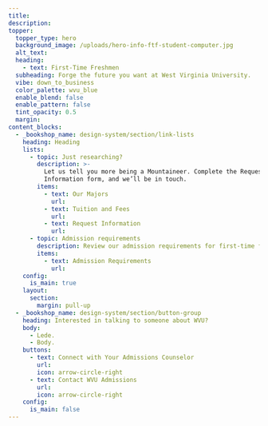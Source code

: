 ```yaml
---
title:
description:
topper:
  topper_type: hero
  background_image: /uploads/hero-info-ftf-student-computer.jpg
  alt_text:
  heading:
    - text: First-Time Freshmen
  subheading: Forge the future you want at West Virginia University.
  vibe: down_to_business
  color_palette: wvu_blue
  enable_blend: false
  enable_pattern: false
  tint_opacity: 0.5
  margin:
content_blocks:
  - _bookshop_name: design-system/section/link-lists
    heading: Heading
    lists:
      - topic: Just researching?
        description: >-
          Let us tell you more being a Mountaineer. Complete the Request
          Information form, and we’ll be in touch.
        items:
          - text: Our Majors
            url:
          - text: Tuition and Fees
            url:
          - text: Request Information
            url:
      - topic: Admission requirements
        description: Review our admission requirements for first-time freshmen.
        items:
          - text: Admission Requirements
            url:
    config:
      is_main: true
    layout:
      section:
        margin: pull-up
  - _bookshop_name: design-system/section/button-group
    heading: Interested in talking to someone about WVU?
    body:
      - Lede.
      - Body.
    buttons:
      - text: Connect with Your Admissions Counselor
        url:
        icon: arrow-circle-right
      - text: Contact WVU Admissions
        url:
        icon: arrow-circle-right
    config:
      is_main: false
---
```

